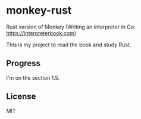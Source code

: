 # monkey-rust

Rust version of Monkey (Writing an interpreter in Go: https://interpreterbook.com)

This is my project to read the book and study Rust.

## Progress

I'm on the section 1.5.

## License

MIT

